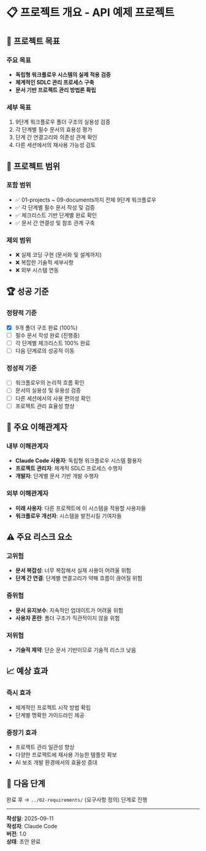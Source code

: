 # 📋 프로젝트 개요 - API 예제 프로젝트

## 🎯 프로젝트 목표

### 주요 목표
- **독립형 워크플로우 시스템의 실제 적용 검증**
- **체계적인 SDLC 관리 프로세스 구축**
- **문서 기반 프로젝트 관리 방법론 확립**

### 세부 목표
1. 9단계 워크플로우 폴더 구조의 실용성 검증
2. 각 단계별 필수 문서의 효용성 평가
3. 단계 간 연결고리와 의존성 관계 확인
4. 다른 세션에서의 재사용 가능성 검토

## 📏 프로젝트 범위

### 포함 범위
- ✅ 01-projects ~ 09-documents까지 전체 9단계 워크플로우
- ✅ 각 단계별 필수 문서 작성 및 검증
- ✅ 체크리스트 기반 단계별 완료 확인
- ✅ 문서 간 연결성 및 참조 관계 구축

### 제외 범위
- ❌ 실제 코딩 구현 (문서화 및 설계까지)
- ❌ 복잡한 기술적 세부사항
- ❌ 외부 시스템 연동

## 🏆 성공 기준

### 정량적 기준
- [x] 9개 폴더 구조 완료 (100%)
- [ ] 필수 문서 작성 완료 (진행중)
- [ ] 각 단계별 체크리스트 100% 완료
- [ ] 다음 단계로의 성공적 이동

### 정성적 기준
- [ ] 워크플로우의 논리적 흐름 확인
- [ ] 문서의 실용성 및 유용성 검증
- [ ] 다른 세션에서의 사용 편의성 확인
- [ ] 프로젝트 관리 효율성 향상

## 👥 주요 이해관계자

### 내부 이해관계자
- **Claude Code 사용자**: 독립형 워크플로우 시스템 활용자
- **프로젝트 관리자**: 체계적 SDLC 프로세스 수행자
- **개발자**: 단계별 문서 기반 개발 수행자

### 외부 이해관계자
- **미래 사용자**: 다른 프로젝트에 이 시스템을 적용할 사용자들
- **워크플로우 개선자**: 시스템을 발전시킬 기여자들

## ⚠️ 주요 리스크 요소

### 고위험
- **문서 복잡성**: 너무 복잡해서 실제 사용이 어려울 위험
- **단계 간 연결**: 단계별 연결고리가 약해 흐름이 끊어질 위험

### 중위험
- **문서 유지보수**: 지속적인 업데이트가 어려울 위험
- **사용자 혼란**: 폴더 구조가 직관적이지 않을 위험

### 저위험
- **기술적 제약**: 단순 문서 기반이므로 기술적 리스크 낮음

## 📈 예상 효과

### 즉시 효과
- 체계적인 프로젝트 시작 방법 확립
- 단계별 명확한 가이드라인 제공

### 중장기 효과
- 프로젝트 관리 일관성 향상
- 다양한 프로젝트에 재사용 가능한 템플릿 확보
- AI 보조 개발 환경에서의 효율성 증대

## 🔄 다음 단계

완료 후 → `../02-requirements/` (요구사항 정의) 단계로 진행

---

**작성일**: 2025-09-11  
**작성자**: Claude Code  
**버전**: 1.0  
**상태**: 초안 완료